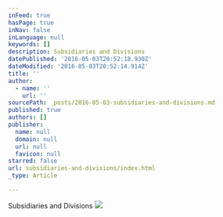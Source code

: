 ```yaml
---
inFeed: true
hasPage: true
inNav: false
inLanguage: null
keywords: []
description: Subsidiaries and Divisions
datePublished: '2016-05-03T20:52:18.930Z'
dateModified: '2016-05-03T20:52:14.914Z'
title: ''
author:
  - name: ''
    url: ''
sourcePath: _posts/2016-05-03-subsidiaries-and-divisions.md
published: true
authors: []
publisher:
  name: null
  domain: null
  url: null
  favicon: null
starred: false
url: subsidiaries-and-divisions/index.html
_type: Article

---
```

Subsidiaries and Divisions
![](https://s3-us-west-2.amazonaws.com/the-grid-img/p/d4d1d415f749411f5c8c3727a37a101c7256b21a.png)